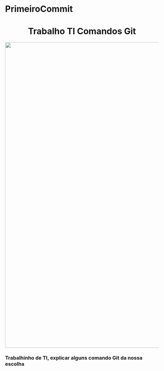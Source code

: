 # PrimeiroCommit
<h1 align="center"> Trabalho TI Comandos Git</h1>
<img src= "https://media1.tenor.com/m/P3RqQUUK9BAAAAAd/rip-juice-cry.gif" width="1000px" height="1000px"><br>
<h3><P>Trabalhinho de TI, explicar alguns comando Git da nossa escolha</P></h3><br><br>


